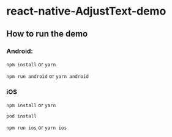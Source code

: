 # react-native-AdjustText-demo

## How to run the demo

### Android:

`npm install` or `yarn`

`npm run android` or `yarn android`

### iOS

`npm install` or `yarn`

`pod install`

`npm run ios` or `yarn ios`
